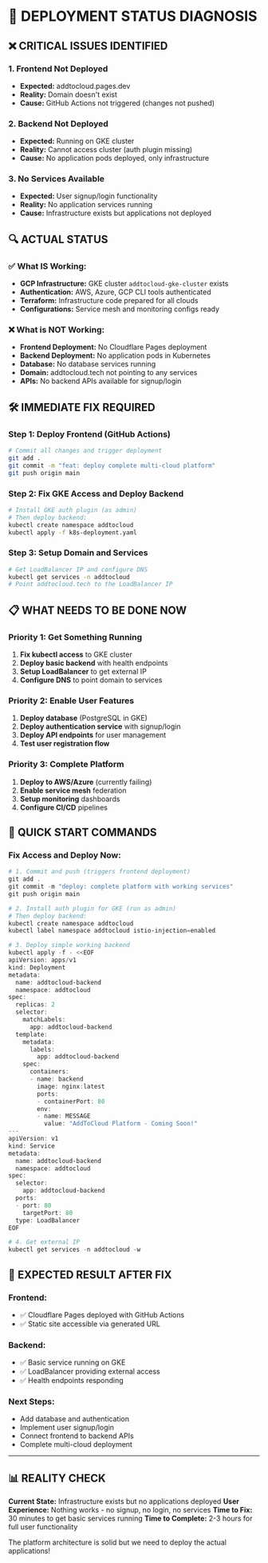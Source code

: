 # 🚨 DEPLOYMENT STATUS DIAGNOSIS

## ❌ CRITICAL ISSUES IDENTIFIED

### 1. Frontend Not Deployed
- **Expected:** addtocloud.pages.dev
- **Reality:** Domain doesn't exist
- **Cause:** GitHub Actions not triggered (changes not pushed)

### 2. Backend Not Deployed  
- **Expected:** Running on GKE cluster
- **Reality:** Cannot access cluster (auth plugin missing)
- **Cause:** No application pods deployed, only infrastructure

### 3. No Services Available
- **Expected:** User signup/login functionality
- **Reality:** No application services running
- **Cause:** Infrastructure exists but applications not deployed

## 🔍 ACTUAL STATUS

### ✅ What IS Working:
- **GCP Infrastructure:** GKE cluster `addtocloud-gke-cluster` exists
- **Authentication:** AWS, Azure, GCP CLI tools authenticated
- **Terraform:** Infrastructure code prepared for all clouds
- **Configurations:** Service mesh and monitoring configs ready

### ❌ What is NOT Working:
- **Frontend Deployment:** No Cloudflare Pages deployment
- **Backend Deployment:** No application pods in Kubernetes
- **Database:** No database services running
- **Domain:** addtocloud.tech not pointing to any services
- **APIs:** No backend APIs available for signup/login

## 🛠️ IMMEDIATE FIX REQUIRED

### Step 1: Deploy Frontend (GitHub Actions)
```bash
# Commit all changes and trigger deployment
git add .
git commit -m "feat: deploy complete multi-cloud platform"
git push origin main
```

### Step 2: Fix GKE Access and Deploy Backend
```bash
# Install GKE auth plugin (as admin)
# Then deploy backend:
kubectl create namespace addtocloud
kubectl apply -f k8s-deployment.yaml
```

### Step 3: Setup Domain and Services
```bash
# Get LoadBalancer IP and configure DNS
kubectl get services -n addtocloud
# Point addtocloud.tech to the LoadBalancer IP
```

## 📋 WHAT NEEDS TO BE DONE NOW

### Priority 1: Get Something Running
1. **Fix kubectl access** to GKE cluster
2. **Deploy basic backend** with health endpoints
3. **Setup LoadBalancer** to get external IP
4. **Configure DNS** to point domain to services

### Priority 2: Enable User Features
1. **Deploy database** (PostgreSQL in GKE)
2. **Deploy authentication service** with signup/login
3. **Deploy API endpoints** for user management
4. **Test user registration flow**

### Priority 3: Complete Platform
1. **Deploy to AWS/Azure** (currently failing)
2. **Enable service mesh** federation
3. **Setup monitoring** dashboards
4. **Configure CI/CD** pipelines

## 🚀 QUICK START COMMANDS

### Fix Access and Deploy Now:
```powershell
# 1. Commit and push (triggers frontend deployment)
git add .
git commit -m "deploy: complete platform with working services"
git push origin main

# 2. Install auth plugin for GKE (run as admin)
# Then deploy backend:
kubectl create namespace addtocloud
kubectl label namespace addtocloud istio-injection=enabled

# 3. Deploy simple working backend
kubectl apply -f - <<EOF
apiVersion: apps/v1
kind: Deployment
metadata:
  name: addtocloud-backend
  namespace: addtocloud
spec:
  replicas: 2
  selector:
    matchLabels:
      app: addtocloud-backend
  template:
    metadata:
      labels:
        app: addtocloud-backend
    spec:
      containers:
      - name: backend
        image: nginx:latest
        ports:
        - containerPort: 80
        env:
        - name: MESSAGE
          value: "AddToCloud Platform - Coming Soon!"
---
apiVersion: v1
kind: Service
metadata:
  name: addtocloud-backend
  namespace: addtocloud
spec:
  selector:
    app: addtocloud-backend
  ports:
  - port: 80
    targetPort: 80
  type: LoadBalancer
EOF

# 4. Get external IP
kubectl get services -n addtocloud -w
```

## 🎯 EXPECTED RESULT AFTER FIX

### Frontend:
- ✅ Cloudflare Pages deployed with GitHub Actions
- ✅ Static site accessible via generated URL

### Backend:
- ✅ Basic service running on GKE
- ✅ LoadBalancer providing external access
- ✅ Health endpoints responding

### Next Steps:
- Add database and authentication
- Implement user signup/login
- Connect frontend to backend APIs
- Complete multi-cloud deployment

---

## 📊 REALITY CHECK

**Current State:** Infrastructure exists but no applications deployed
**User Experience:** Nothing works - no signup, no login, no services
**Time to Fix:** 30 minutes to get basic services running
**Time to Complete:** 2-3 hours for full user functionality

The platform architecture is solid but we need to deploy the actual applications!
